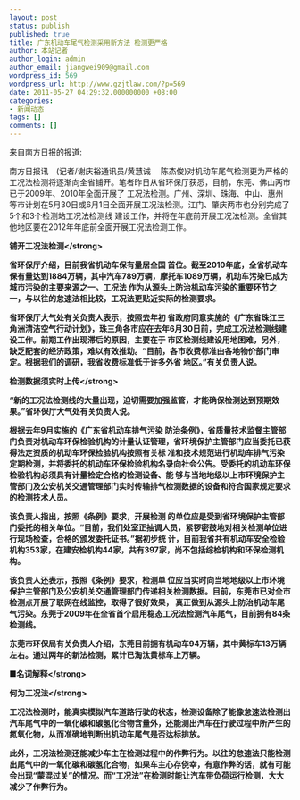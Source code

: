 ```yaml
---
layout: post
status: publish
published: true
title: 广东机动车尾气检测采用新方法 检测更严格
author: 本站记者
author_login: admin
author_email: jiangwei909@gmail.com
wordpress_id: 569
wordpress_url: http://www.gzjtlaw.com/?p=569
date: 2011-05-27 04:29:32.000000000 +08:00
categories:
- 新闻动态
tags: []
comments: []
---
```

来自南方日报的报道:

南方日报讯　(记者&#47;谢庆裕通讯员&#47;黄慧诚 　陈杰俊)对机动车尾气检测更为严格的工况法检测将逐渐向全省铺开。笔者昨日从省环保厅获悉，目前，东莞、佛山两市已于2009年、2010年全面开展了 工况法检测。广州、深圳、珠海、中山、惠州等市计划在5月30日或6月1日全面开展工况法检测。江门、肇庆两市也分别完成了5个和3个检测站工况法检测线 建设工作，并将在年底前开展工况法检测。全省其他地区要在2012年年底前全面开展工况法检测工作。

<strong>铺开工况法检测<&#47;strong>

省环保厅介绍，目前我省机动车保有量居全国 首位。截至2010年底，全省机动车保有量达到1884万辆，其中汽车789万辆，摩托车1089万辆，机动车污染已成为城市污染的主要来源之一。工况法 作为从源头上防治机动车污染的重要环节之一，与以往的怠速法相比较，工况法更贴近实际的检测要求。

省环保厅大气处有关负责人表示，按照去年初 省政府同意实施的《广东省珠江三角洲清洁空气行动计划》，珠三角各市应在去年6月30日前，完成工况法检测线建设工作。前期工作出现滞后的原因，主要在于 市区检测线建设用地困难，另外，缺乏配套的经济政策，难以有效推动。&ldquo;目前，各市收费标准由各地物价部门审定。根据我们的调研，我省收费标准低于许多外省 地区。&rdquo;有关负责人说。

<strong>检测数据须实时上传<&#47;strong>

&ldquo;新的工况法检测线的大量出现，迫切需要加强监管，才能确保检测达到预期效果。&rdquo;省环保厅大气处有关负责人说。

根据去年9月实施的《广东省机动车排气污染 防治条例》，省质量技术监督主管部门负责对机动车环保检验机构的计量认证管理，省环境保护主管部门应当委托已获得法定资质的机动车环保检验机构按照有关标 准和技术规范进行机动车排气污染定期检测，并将委托的机动车环保检验机构名录向社会公告。受委托的机动车环保检验机构必须具有计量检定合格的检测设备、能 够与当地地级以上市环境保护主管部门及公安机关交通管理部门实时传输排气检测数据的设备和符合国家规定要求的检测技术人员。

该负责人指出，按照《条例》要求，开展检测 的单位应是受到省环境保护主管部门委托的相关单位。&ldquo;目前，我们处室正抽调人员，紧锣密鼓地对相关检测单位进行现场检查，合格的颁发委托证书。&rdquo;据初步统 计，目前我省共有机动车安全检验机构353家，在建安检机构44家，共有397家，尚不包括综检机构和环保检测机构。

该负责人还表示，按照《条例》要求，检测单 位应当实时向当地地级以上市环境保护主管部门及公安机关交通管理部门传递相关检测数据。目前，东莞市已对全市检测点开展了联网在线监控，取得了很好效果， 真正做到从源头上防治机动车尾气污染。东莞于2009年在全省首个启用稳态工况法检测汽车尾气，目前拥有84条检测线。

东莞市环保局有关负责人介绍，东莞目前拥有机动车94万辆，其中黄标车13万辆左右。通过两年的新法检测，累计已淘汰黄标车上万辆。

<strong>■名词解释<&#47;strong>

<strong>何为工况法<&#47;strong>

工况法检测时，能真实模拟汽车道路行驶的状态，检测设备除了能像怠速法检测出汽车尾气中的一氧化碳和碳氢化合物含量外，还能测出汽车在行驶过程中所产生的氮氧化物，从而准确地判断出机动车尾气是否达标排放。

此外，工况法检测还能减少车主在检测过程中的作弊行为。以往的怠速法只能检测出尾气中的一氧化碳和碳氢化合物，如果车主心存侥幸，有意作弊的话，就有可能会出现&ldquo;蒙混过关&rdquo;的情况。而&ldquo;工况法&rdquo;在检测时能让汽车带负荷运行检测，大大减少了作弊行为。
